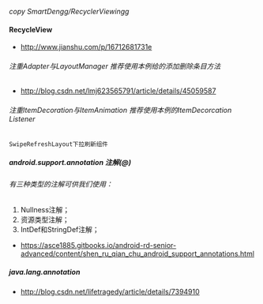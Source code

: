 *copy  SmartDengg/RecyclerViewingg*
#### RecycleView
- http://www.jianshu.com/p/16712681731e  
###### 注重Adapter与LayoutManager	推荐使用本例给的添加删除条目方法
- http://blog.csdn.net/lmj623565791/article/details/45059587	
###### 注重ItemDecoration与ItemAnimation  推荐使用本例的ItemDecorcation Listener

	SwipeRefreshLayout下拉刷新组件
	
##### android.support.annotation 注解(@)
###### 有三种类型的注解可供我们使用：
1. Nullness注解；
1. 资源类型注解；
1. IntDef和StringDef注解；
- https://asce1885.gitbooks.io/android-rd-senior-advanced/content/shen_ru_qian_chu_android_support_annotations.html
##### java.lang.annotation
- http://blog.csdn.net/lifetragedy/article/details/7394910
